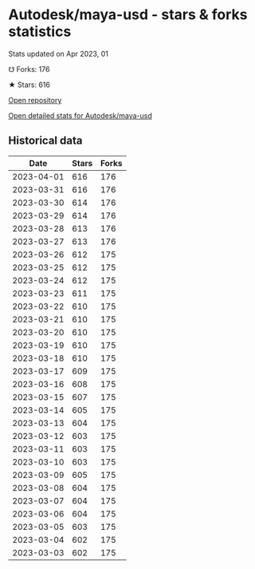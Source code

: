 # Autodesk/maya-usd - stars & forks statistics

Stats updated on Apr 2023, 01

☋ Forks: 176

★ Stars: 616

[Open repository](https://github.com/Autodesk/maya-usd)

[Open detailed stats for Autodesk/maya-usd](https://reviewgithub.com/rep/Autodesk/maya-usd)

## Historical data
| Date | Stars | Forks |
|------|-------|-------|
| 2023-04-01 | 616 | 176 | 
| 2023-03-31 | 616 | 176 | 
| 2023-03-30 | 614 | 176 | 
| 2023-03-29 | 614 | 176 | 
| 2023-03-28 | 613 | 176 | 
| 2023-03-27 | 613 | 176 | 
| 2023-03-26 | 612 | 175 | 
| 2023-03-25 | 612 | 175 | 
| 2023-03-24 | 612 | 175 | 
| 2023-03-23 | 611 | 175 | 
| 2023-03-22 | 610 | 175 | 
| 2023-03-21 | 610 | 175 | 
| 2023-03-20 | 610 | 175 | 
| 2023-03-19 | 610 | 175 | 
| 2023-03-18 | 610 | 175 | 
| 2023-03-17 | 609 | 175 | 
| 2023-03-16 | 608 | 175 | 
| 2023-03-15 | 607 | 175 | 
| 2023-03-14 | 605 | 175 | 
| 2023-03-13 | 604 | 175 | 
| 2023-03-12 | 603 | 175 | 
| 2023-03-11 | 603 | 175 | 
| 2023-03-10 | 603 | 175 | 
| 2023-03-09 | 605 | 175 | 
| 2023-03-08 | 604 | 175 | 
| 2023-03-07 | 604 | 175 | 
| 2023-03-06 | 604 | 175 | 
| 2023-03-05 | 603 | 175 | 
| 2023-03-04 | 602 | 175 | 
| 2023-03-03 | 602 | 175 | 

